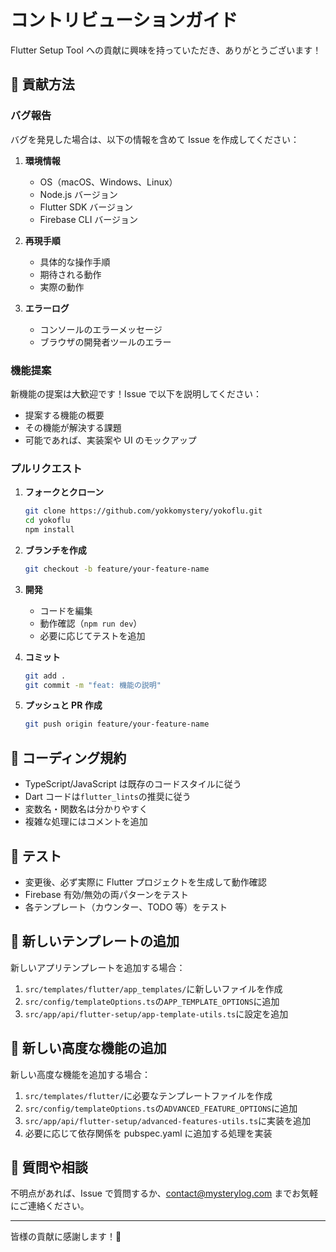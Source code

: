 # コントリビューションガイド

Flutter Setup Tool への貢献に興味を持っていただき、ありがとうございます！

## 🤝 貢献方法

### バグ報告

バグを発見した場合は、以下の情報を含めて Issue を作成してください：

1. **環境情報**

   - OS（macOS、Windows、Linux）
   - Node.js バージョン
   - Flutter SDK バージョン
   - Firebase CLI バージョン

2. **再現手順**

   - 具体的な操作手順
   - 期待される動作
   - 実際の動作

3. **エラーログ**
   - コンソールのエラーメッセージ
   - ブラウザの開発者ツールのエラー

### 機能提案

新機能の提案は大歓迎です！Issue で以下を説明してください：

- 提案する機能の概要
- その機能が解決する課題
- 可能であれば、実装案や UI のモックアップ

### プルリクエスト

1. **フォークとクローン**

   ```bash
   git clone https://github.com/yokkomystery/yokoflu.git
   cd yokoflu
   npm install
   ```

2. **ブランチを作成**

   ```bash
   git checkout -b feature/your-feature-name
   ```

3. **開発**

   - コードを編集
   - 動作確認（`npm run dev`）
   - 必要に応じてテストを追加

4. **コミット**

   ```bash
   git add .
   git commit -m "feat: 機能の説明"
   ```

5. **プッシュと PR 作成**
   ```bash
   git push origin feature/your-feature-name
   ```

## 📝 コーディング規約

- TypeScript/JavaScript は既存のコードスタイルに従う
- Dart コードは`flutter_lints`の推奨に従う
- 変数名・関数名は分かりやすく
- 複雑な処理にはコメントを追加

## 🧪 テスト

- 変更後、必ず実際に Flutter プロジェクトを生成して動作確認
- Firebase 有効/無効の両パターンをテスト
- 各テンプレート（カウンター、TODO 等）をテスト

## 🎨 新しいテンプレートの追加

新しいアプリテンプレートを追加する場合：

1. `src/templates/flutter/app_templates/`に新しいファイルを作成
2. `src/config/templateOptions.ts`の`APP_TEMPLATE_OPTIONS`に追加
3. `src/app/api/flutter-setup/app-template-utils.ts`に設定を追加

## 🚀 新しい高度な機能の追加

新しい高度な機能を追加する場合：

1. `src/templates/flutter/`に必要なテンプレートファイルを作成
2. `src/config/templateOptions.ts`の`ADVANCED_FEATURE_OPTIONS`に追加
3. `src/app/api/flutter-setup/advanced-features-utils.ts`に実装を追加
4. 必要に応じて依存関係を pubspec.yaml に追加する処理を実装

## 📧 質問や相談

不明点があれば、Issue で質問するか、contact@mysterylog.com までお気軽にご連絡ください。

---

皆様の貢献に感謝します！🙏
